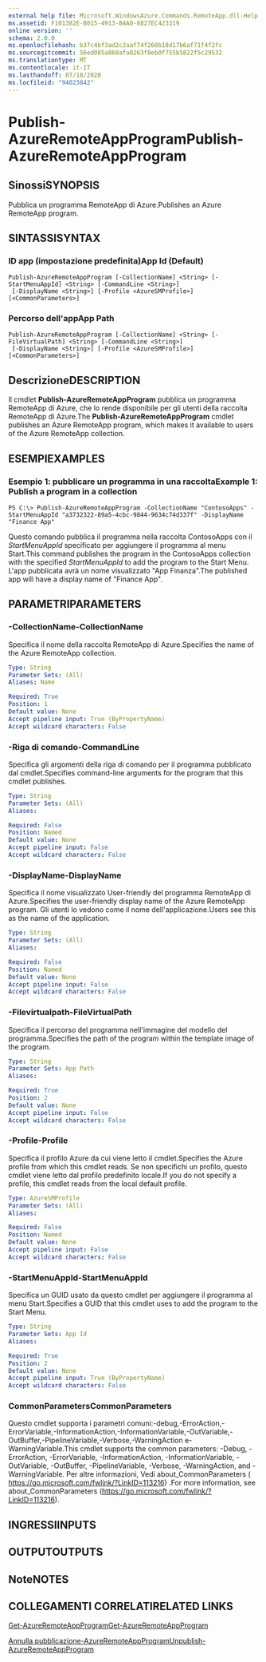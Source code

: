```yaml
---
external help file: Microsoft.WindowsAzure.Commands.RemoteApp.dll-Help.xml
ms.assetid: F101382E-B015-4913-B4A0-8827EC423319
online version: ''
schema: 2.0.0
ms.openlocfilehash: b37c4bf3ad2c2aaf74f268b18d17b6af71f4f2fc
ms.sourcegitcommit: 56ed085a868afa8263f8eb0f755b5822f5c29532
ms.translationtype: MT
ms.contentlocale: it-IT
ms.lasthandoff: 07/18/2020
ms.locfileid: "94023842"
---
```

# <span data-ttu-id="439b2-101">Publish-AzureRemoteAppProgram</span><span class="sxs-lookup"><span data-stu-id="439b2-101">Publish-AzureRemoteAppProgram</span></span>

## <span data-ttu-id="439b2-102">Sinossi</span><span class="sxs-lookup"><span data-stu-id="439b2-102">SYNOPSIS</span></span>
<span data-ttu-id="439b2-103">Pubblica un programma RemoteApp di Azure.</span><span class="sxs-lookup"><span data-stu-id="439b2-103">Publishes an Azure RemoteApp program.</span></span>

## <span data-ttu-id="439b2-104">SINTASSI</span><span class="sxs-lookup"><span data-stu-id="439b2-104">SYNTAX</span></span>

### <span data-ttu-id="439b2-105">ID app (impostazione predefinita)</span><span class="sxs-lookup"><span data-stu-id="439b2-105">App Id (Default)</span></span>
```
Publish-AzureRemoteAppProgram [-CollectionName] <String> [-StartMenuAppId] <String> [-CommandLine <String>]
 [-DisplayName <String>] [-Profile <AzureSMProfile>] [<CommonParameters>]
```

### <span data-ttu-id="439b2-106">Percorso dell'app</span><span class="sxs-lookup"><span data-stu-id="439b2-106">App Path</span></span>
```
Publish-AzureRemoteAppProgram [-CollectionName] <String> [-FileVirtualPath] <String> [-CommandLine <String>]
 [-DisplayName <String>] [-Profile <AzureSMProfile>] [<CommonParameters>]
```

## <span data-ttu-id="439b2-107">Descrizione</span><span class="sxs-lookup"><span data-stu-id="439b2-107">DESCRIPTION</span></span>
<span data-ttu-id="439b2-108">Il cmdlet **Publish-AzureRemoteAppProgram** pubblica un programma RemoteApp di Azure, che lo rende disponibile per gli utenti della raccolta RemoteApp di Azure.</span><span class="sxs-lookup"><span data-stu-id="439b2-108">The **Publish-AzureRemoteAppProgram** cmdlet publishes an Azure RemoteApp program, which makes it available to users of the Azure RemoteApp collection.</span></span>

## <span data-ttu-id="439b2-109">ESEMPI</span><span class="sxs-lookup"><span data-stu-id="439b2-109">EXAMPLES</span></span>

### <span data-ttu-id="439b2-110">Esempio 1: pubblicare un programma in una raccolta</span><span class="sxs-lookup"><span data-stu-id="439b2-110">Example 1: Publish a program in a collection</span></span>
```
PS C:\> Publish-AzureRemoteAppProgram -CollectionName "ContosoApps" -StartMenuAppId "a3732322-89a5-4cbc-9844-9634c74d337f" -DisplayName "Finance App"
```

<span data-ttu-id="439b2-111">Questo comando pubblica il programma nella raccolta ContosoApps con il *StartMenuAppId* specificato per aggiungere il programma al menu Start.</span><span class="sxs-lookup"><span data-stu-id="439b2-111">This command publishes the program in the ContosoApps collection with the specified *StartMenuAppId* to add the program to the Start Menu.</span></span>
<span data-ttu-id="439b2-112">L'app pubblicata avrà un nome visualizzato "App Finanza".</span><span class="sxs-lookup"><span data-stu-id="439b2-112">The published app will have a display name of "Finance App".</span></span>

## <span data-ttu-id="439b2-113">PARAMETRI</span><span class="sxs-lookup"><span data-stu-id="439b2-113">PARAMETERS</span></span>

### <span data-ttu-id="439b2-114">-CollectionName</span><span class="sxs-lookup"><span data-stu-id="439b2-114">-CollectionName</span></span>
<span data-ttu-id="439b2-115">Specifica il nome della raccolta RemoteApp di Azure.</span><span class="sxs-lookup"><span data-stu-id="439b2-115">Specifies the name of the Azure RemoteApp collection.</span></span>

```yaml
Type: String
Parameter Sets: (All)
Aliases: Name

Required: True
Position: 1
Default value: None
Accept pipeline input: True (ByPropertyName)
Accept wildcard characters: False
```

### <span data-ttu-id="439b2-116">-Riga di comando</span><span class="sxs-lookup"><span data-stu-id="439b2-116">-CommandLine</span></span>
<span data-ttu-id="439b2-117">Specifica gli argomenti della riga di comando per il programma pubblicato dal cmdlet.</span><span class="sxs-lookup"><span data-stu-id="439b2-117">Specifies command-line arguments for the program that this cmdlet publishes.</span></span>

```yaml
Type: String
Parameter Sets: (All)
Aliases: 

Required: False
Position: Named
Default value: None
Accept pipeline input: False
Accept wildcard characters: False
```

### <span data-ttu-id="439b2-118">-DisplayName</span><span class="sxs-lookup"><span data-stu-id="439b2-118">-DisplayName</span></span>
<span data-ttu-id="439b2-119">Specifica il nome visualizzato User-friendly del programma RemoteApp di Azure.</span><span class="sxs-lookup"><span data-stu-id="439b2-119">Specifies the user-friendly display name of the Azure RemoteApp program.</span></span>
<span data-ttu-id="439b2-120">Gli utenti lo vedono come il nome dell'applicazione.</span><span class="sxs-lookup"><span data-stu-id="439b2-120">Users see this as the name of the application.</span></span>

```yaml
Type: String
Parameter Sets: (All)
Aliases: 

Required: False
Position: Named
Default value: None
Accept pipeline input: False
Accept wildcard characters: False
```

### <span data-ttu-id="439b2-121">-Filevirtualpath</span><span class="sxs-lookup"><span data-stu-id="439b2-121">-FileVirtualPath</span></span>
<span data-ttu-id="439b2-122">Specifica il percorso del programma nell'immagine del modello del programma.</span><span class="sxs-lookup"><span data-stu-id="439b2-122">Specifies the path of the program within the template image of the program.</span></span>

```yaml
Type: String
Parameter Sets: App Path
Aliases: 

Required: True
Position: 2
Default value: None
Accept pipeline input: False
Accept wildcard characters: False
```

### <span data-ttu-id="439b2-123">-Profile</span><span class="sxs-lookup"><span data-stu-id="439b2-123">-Profile</span></span>
<span data-ttu-id="439b2-124">Specifica il profilo Azure da cui viene letto il cmdlet.</span><span class="sxs-lookup"><span data-stu-id="439b2-124">Specifies the Azure profile from which this cmdlet reads.</span></span>
<span data-ttu-id="439b2-125">Se non specifichi un profilo, questo cmdlet viene letto dal profilo predefinito locale.</span><span class="sxs-lookup"><span data-stu-id="439b2-125">If you do not specify a profile, this cmdlet reads from the local default profile.</span></span>

```yaml
Type: AzureSMProfile
Parameter Sets: (All)
Aliases: 

Required: False
Position: Named
Default value: None
Accept pipeline input: False
Accept wildcard characters: False
```

### <span data-ttu-id="439b2-126">-StartMenuAppId</span><span class="sxs-lookup"><span data-stu-id="439b2-126">-StartMenuAppId</span></span>
<span data-ttu-id="439b2-127">Specifica un GUID usato da questo cmdlet per aggiungere il programma al menu Start.</span><span class="sxs-lookup"><span data-stu-id="439b2-127">Specifies a GUID that this cmdlet uses to add the program to the Start Menu.</span></span>

```yaml
Type: String
Parameter Sets: App Id
Aliases: 

Required: True
Position: 2
Default value: None
Accept pipeline input: True (ByPropertyName)
Accept wildcard characters: False
```

### <span data-ttu-id="439b2-128">CommonParameters</span><span class="sxs-lookup"><span data-stu-id="439b2-128">CommonParameters</span></span>
<span data-ttu-id="439b2-129">Questo cmdlet supporta i parametri comuni:-debug,-ErrorAction,-ErrorVariable,-InformationAction,-InformationVariable,-OutVariable,-OutBuffer,-PipelineVariable,-Verbose,-WarningAction e-WarningVariable.</span><span class="sxs-lookup"><span data-stu-id="439b2-129">This cmdlet supports the common parameters: -Debug, -ErrorAction, -ErrorVariable, -InformationAction, -InformationVariable, -OutVariable, -OutBuffer, -PipelineVariable, -Verbose, -WarningAction, and -WarningVariable.</span></span> <span data-ttu-id="439b2-130">Per altre informazioni, Vedi about_CommonParameters ( https://go.microsoft.com/fwlink/?LinkID=113216) .</span><span class="sxs-lookup"><span data-stu-id="439b2-130">For more information, see about_CommonParameters (https://go.microsoft.com/fwlink/?LinkID=113216).</span></span>

## <span data-ttu-id="439b2-131">INGRESSI</span><span class="sxs-lookup"><span data-stu-id="439b2-131">INPUTS</span></span>

## <span data-ttu-id="439b2-132">OUTPUT</span><span class="sxs-lookup"><span data-stu-id="439b2-132">OUTPUTS</span></span>

## <span data-ttu-id="439b2-133">Note</span><span class="sxs-lookup"><span data-stu-id="439b2-133">NOTES</span></span>

## <span data-ttu-id="439b2-134">COLLEGAMENTI CORRELATI</span><span class="sxs-lookup"><span data-stu-id="439b2-134">RELATED LINKS</span></span>

[<span data-ttu-id="439b2-135">Get-AzureRemoteAppProgram</span><span class="sxs-lookup"><span data-stu-id="439b2-135">Get-AzureRemoteAppProgram</span></span>](./Get-AzureRemoteAppProgram.md)

[<span data-ttu-id="439b2-136">Annulla pubblicazione-AzureRemoteAppProgram</span><span class="sxs-lookup"><span data-stu-id="439b2-136">Unpublish-AzureRemoteAppProgram</span></span>](./Unpublish-AzureRemoteAppProgram.md)


